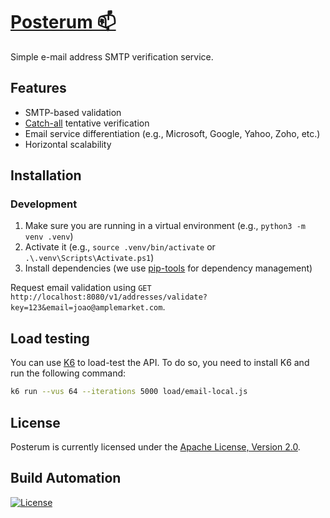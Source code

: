 # [Posterum 📫](https://posterum.bemisc.com)

Simple e-mail address SMTP verification service.

## Features

* SMTP-based validation
* [Catch-all](https://en.wikipedia.org/wiki/Email_filtering#Methods) tentative verification
* Email service differentiation (e.g., Microsoft, Google, Yahoo, Zoho, etc.)
* Horizontal scalability

## Installation

### Development

1. Make sure you are running in a virtual environment (e.g., `python3 -m venv .venv`)
2. Activate it (e.g., `source .venv/bin/activate` or `.\.venv\Scripts\Activate.ps1`)
3. Install dependencies (we use [pip-tools](https://github.com/jazzband/pip-tools) for dependency management)

Request email validation using `GET http://localhost:8080/v1/addresses/validate?key=123&email=joao@amplemarket.com`.

## Load testing

You can use [K6](https://k6.io/) to load-test the API. To do so, you need to install K6 and run the following command:

```bash
k6 run --vus 64 --iterations 5000 load/email-local.js
```

## License

Posterum is currently licensed under the [Apache License, Version 2.0](http://www.apache.org/licenses/).

## Build Automation

[![License](https://img.shields.io/badge/license-Apache%202.0-blue.svg)](https://www.apache.org/licenses/)
